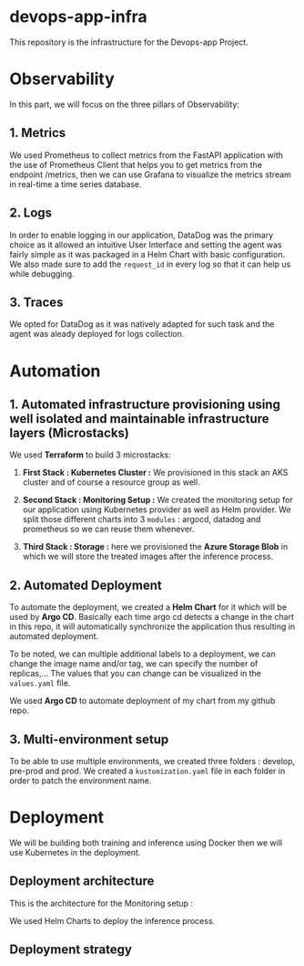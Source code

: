 # devops-app-infra
This repository is the infrastructure for the Devops-app Project.


# Observability
In this part, we will focus on the three pillars of Observability:

## 1. Metrics
We used Prometheus to collect metrics from the FastAPI application with the use of Prometheus Client that helps you to get metrics from the endpoint /metrics, then we can use Grafana to visualize the metrics stream in real-time a time series database.


## 2. Logs
In order to enable logging in our application, DataDog was the primary choice as it allowed an intuitive User Interface and setting the agent was fairly simple as it was packaged in a Helm Chart with basic configuration.
We also made sure to add the ``request_id`` in every log so that it can help us while debugging.


## 3. Traces
We opted for DataDog as it was natively adapted for such task and the agent was aleady deployed for logs collection. 

# Automation

## 1. Automated infrastructure provisioning using well isolated and maintainable infrastructure layers (Microstacks)
We used **Terraform** to build 3 microstacks:

1. **First Stack : Kubernetes Cluster :** We provisioned in this stack an AKS cluster and of course a resource group as well.

2. **Second Stack : Monitoring Setup :** We created the monitoring setup for our application using Kubernetes provider as well as Helm provider. 
We split those different charts into 3 ``modules`` : argocd, datadog and prometheus so we can reuse them whenever.

3. **Third Stack : Storage :** here we provisioned the **Azure Storage Blob** in which we will store the treated images after the inference process.


## 2. Automated Deployment

To automate the deployment, we created a **Helm Chart** for it which will be used by **Argo CD**. Basically each time argo cd detects a change in the chart in this repo, it will automatically synchronize the application thus resulting in automated deployment.

To be noted, we can multiple additional labels to a deployment, we can change the image name and/or tag, we can specify the number of replicas,... The values that you can change can be visualized in the ``values.yaml`` file.

We used **Argo CD** to automate deployment of my chart from my github repo.

## 3. Multi-environment setup

To be able to use multiple environments, we created three folders : develop, pre-prod and prod.
We created a ``kustomization.yaml`` file in each folder in order to patch the environment name.


# Deployment
We will be building both training and inference using Docker then we will use Kubernetes in the deployment.

## Deployment architecture

This is the architecture for the Monitoring setup :


We used Helm Charts to deploy the inference process.

## Deployment strategy
